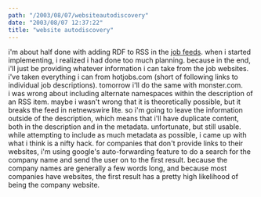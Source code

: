 ```yaml
---
path: "/2003/08/07/websiteautodiscovery" 
date: "2003/08/07 12:37:22" 
title: "website autodiscovery" 
---
```

i'm about half done with adding RDF to RSS in the <a href="http://weblog.randomchaos.com/">job feeds</a>. when i started implementing, i realized i had done too much planning. because in the end, i'll just be providing whatever information i can take from the job websites. i've taken everything i can from hotjobs.com (short of following links to individual job descriptions). tomorrow i'll do the same with monster.com.<br>i was wrong about including alternate namespaces within the description of an RSS item. maybe i wasn't wrong that it is theoretically possible, but it breaks the feed in netnewswire lite. so i'm going to leave the information outside of the description, which means that i'll have duplicate content, both in the description and in the metadata. unfortunate, but still usable.<br>while attempting to include as much metadata as possible, i came up with what i think is a nifty hack. for companies that don't provide links to their websites, i'm using google's auto-forwarding feature to do a search for the company name and send the user on to the first result. because the company names are generally a few words long, and because most companies have websites, the first result has a pretty high likelihood of being the company website.
